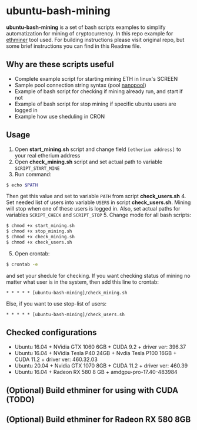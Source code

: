 # ubuntu-bash-mining

**ubuntu-bash-mining** is a set of bash scripts examples to simplify automatization for mining of cryptocurrency. In this repo example for [ethminer](https://github.com/ethereum-mining/ethminer.git) tool used. For building instructions please visit original repo, but some brief instructions you can find in this Readme file.

## Why are these scripts useful

* Complete example script for starting mining ETH in linux's SCREEN
* Sample pool connection string syntax (pool [nanopool](https://nanopool.org))
* Example of bash script for checking if mining already run, and start if not
* Example of bash script for stop mining if specific ubuntu users are logged in
* Example how use sheduling in CRON

## Usage
  
1. Open **start_mining.sh** script and change field `[etherium address]` to your real etherium address
2. Open **check_mining.sh** script and set actual path to variable `SCRIPT_START_MINE`
3. Run command:
```sh
$ echo $PATH
```
Then get this value and set to variable `PATH` from script **check_users.sh** 
4. Set needed list of users into variable `USERS` in script **check_users.sh**. Mining will stop when one of these users is logged in. Also, set actual paths for variables `SCRIPT_CHECK` and `SCRIPT_STOP`
5. Change mode for all bash scripts:
```sh
$ chmod +x start_mining.sh
$ chmod +x stop_mining.sh
$ chmod +x check_mining.sh
$ chmod +x check_users.sh
```
5. Open crontab:
```sh
$ crontab -e
```
and set your shedule for checking. 
If you want checking status of mining no matter what user is in the system, then add this line to crontab:
```
* * * * * [ubuntu-bash-mining]/check_mining.sh
```
Else, if you want to use stop-list of users:
```
* * * * * [ubuntu-bash-mining]/check_users.sh
```

## Checked configurations

* Ubuntu 16.04 + NVidia GTX 1060 6GB + CUDA 9.2 + driver ver: 396.37
* Ubuntu 16.04 + NVidia Tesla P40 24GB + Nvdia Tesla P100 16GB + CUDA 11.2 + driver ver: 460.32.03
* Ubuntu 20.04 + Nvidia GTX 1070 8GB + CUDA 11.2 + driver ver: 460.39
* Ubuntu 16.04 + Radeon RX 580 8 GB + amdgpu-pro-17.40-483984

## (Optional) Build ethminer for using with CUDA (TODO)

## (Optional) Build ethminer for Radeon RX 580 8GB
